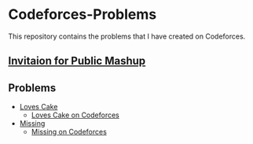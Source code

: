 # Codeforces-Problems

This repository contains the problems that I have created on Codeforces.

## [Invitaion for Public Mashup](https://codeforces.com/contestInvitation/b8df4e12d2a6fc3eddb1ba96495f546c4fe2ef6e)

## Problems

- [Loves Cake](/loves-cake/)
  - [Loves Cake on Codeforces](https://codeforces.com/gym/576627/problem/A)
- [Missing](/missing/)
  - [Missing on Codeforces](https://codeforces.com/gym/576627/problem/B)
